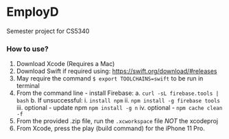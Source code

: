 # EmployD
Semester project for CS5340

### How to use?
1. Download Xcode (Requires a Mac)
2. Download Swift if required using: https://swift.org/download/#releases
3. May require the command `$ export TOOLCHAINS=swift` to be run in terminal
4. From the command line - install Firebase:
    a. `curl -sL firebase.tools | bash`
    b. If unsuccessful:
        i. `install npm`
        ii. `npm install -g firebase tools`
        iii. optional - update npm `npm install -g n`
        iv. optional - `npm cache clean -f`
5. From the provided .zip file, run the `.xcworkspace` file *NOT* the xcodeproj
6. From Xcode, press the play (build command) for the iPhone 11 Pro.
